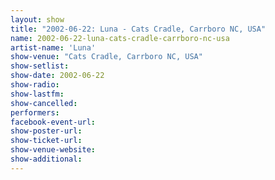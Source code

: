 ```yaml
---
layout: show
title: "2002-06-22: Luna - Cats Cradle, Carrboro NC, USA"
name: 2002-06-22-luna-cats-cradle-carrboro-nc-usa
artist-name: 'Luna'
show-venue: "Cats Cradle, Carrboro NC, USA"
show-setlist: 
show-date: 2002-06-22
show-radio: 
show-lastfm: 
show-cancelled: 
performers: 
facebook-event-url: 
show-poster-url: 
show-ticket-url: 
show-venue-website: 
show-additional: 
---
```



